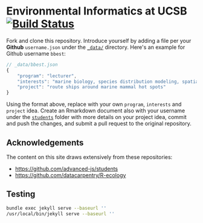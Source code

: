 # Environmental Informatics at UCSB [![Build Status](https://travis-ci.org/ucsb-bren/env-info.svg?branch=gh-pages)](https://travis-ci.org/ucsb-bren/env-info)

Fork and clone this repository. Introduce yourself by adding a file per your **Github** `username.json` under the [`_data/`](_data/) directory. Here's an example for Github username `bbest`:

```javascript
// _data/bbest.json
{
	"program": "lecturer",
	"interests": "marine biology, species distribution modeling, spatial decision-making",
	"project": "route ships around marine mammal hot spots"
}
```

Using the format above, replace with your own `program`, `interests` and `project` idea. Create an Rmarkdown document also with your username under the [`students`](students/) folder with more details on your project idea, commit and push the changes, and submit a pull request to the original repository.

## Acknowledgements

The content on this site draws extensively from these repositories:

- https://github.com/advanced-js/students
- https://github.com/datacarpentry/R-ecology

## Testing

```bash
bundle exec jekyll serve --baseurl ''
/usr/local/bin/jekyll serve --baseurl ''
```
